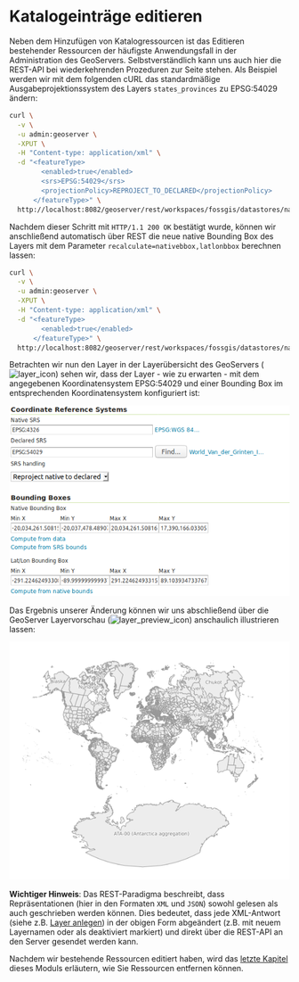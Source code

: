 Katalogeinträge editieren
=========================

Neben dem Hinzufügen von Katalogressourcen ist das Editieren bestehender Ressourcen
der häufigste Anwendungsfall in der Administration des GeoServers. Selbstverständlich
kann uns auch hier die REST-API bei wiederkehrenden Prozeduren zur Seite stehen.
Als Beispiel werden wir mit dem folgenden cURL das standardmäßige Ausgabeprojektionssystem
des Layers `states_provinces` zu EPSG:54029 ändern:

```bash
curl \
  -v \
  -u admin:geoserver \
  -XPUT \
  -H "Content-type: application/xml" \
  -d "<featureType>
        <enabled>true</enabled>
        <srs>EPSG:54029</srs>
        <projectionPolicy>REPROJECT_TO_DECLARED</projectionPolicy>
      </featureType>" \
  http://localhost:8082/geoserver/rest/workspaces/fossgis/datastores/natural_earth/featuretypes/states_provinces
```

Nachdem dieser Schritt mit `HTTP/1.1 200 OK` bestätigt wurde, können wir anschließend
automatisch über REST die neue native Bounding Box des Layers mit dem Parameter
`recalculate=nativebbox,latlonbbox` berechnen lassen:

```bash
curl \
  -v \
  -u admin:geoserver \
  -XPUT \
  -H "Content-type: application/xml" \
  -d "<featureType>
        <enabled>true</enabled>
      </featureType>" \
  http://localhost:8082/geoserver/rest/workspaces/fossgis/datastores/natural_earth/featuretypes/states_provinces?recalculate=nativebbox,latlonbbox
```

Betrachten wir nun den Layer in der Layerübersicht des GeoServers (![layer\_icon](../assets/gui3.png))
sehen wir, dass der Layer - wie zu erwarten - mit dem angegebenen Koordinatensystem
EPSG:54029 und einer Bounding Box im entsprechenden Koordinatensystem konfiguriert
ist:

![Ausschnitt der Layerkonfiguration states_provinces im nativen Koordinatensystem EPSG:54029](../assets/edit1.png)

Das Ergebnis unserer Änderung können wir uns abschließend über die GeoServer Layervorschau (![layer\_preview\_icon](../assets/gui1.png)) anschaulich illustrieren lassen:

![Layer states_provinces mit zugehörigem Stil in EPSG:54029](../assets/edit2.png)

**Wichtiger Hinweis**: Das REST-Paradigma beschreibt, dass Repräsentationen (hier
    in den Formaten `XML` und `JSON`) sowohl gelesen als auch geschrieben werden
    können. Dies bedeutet, dass jede XML-Antwort (siehe z.B. [Layer anlegen](create.md))
    in der obigen Form abgeändert (z.B. mit neuem Layernamen oder als deaktiviert
        markiert) und direkt über die REST-API an den Server gesendet werden kann.

Nachdem wir bestehende Ressourcen editiert haben, wird das [letzte Kapitel](delete.md)
dieses Moduls erläutern, wie Sie Ressourcen entfernen können.
